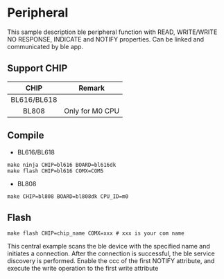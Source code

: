 # Peripheral

This sample description ble peripheral function with READ, WRITE/WRITE NO RESPONSE, INDICATE and NOTIFY properties. Can be linked and communicated by ble app.

## Support CHIP

|      CHIP        | Remark |
|:----------------:|:------:|
|BL616/BL618       |        |
|BL808             |  Only for M0 CPU      |

## Compile

- BL616/BL618

```
make ninja CHIP=bl616 BOARD=bl616dk
make flash CHIP=bl616 COMX=COM5
```

- BL808

```
make CHIP=bl808 BOARD=bl808dk CPU_ID=m0
```

## Flash

```
make flash CHIP=chip_name COMX=xxx # xxx is your com name
```

This central example scans the ble device with the specified name and initiates a connection. After the connection is successful, the ble service discovery is performed. Enable the ccc of the first NOTIFY attribute, and execute the write operation to the first write attribute
